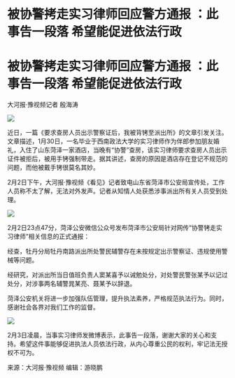 # 被协警拷走实习律师回应警方通报 ：此事告一段落 希望能促进依法行政

# 被协警拷走实习律师回应警方通报 ：此事告一段落 希望能促进依法行政

大河报·豫视频记者 殷海涛

![](https://inews.gtimg.com/om_bt/OLvc3YHbLcVmi1zAKFWBTh7iNMlW65rp4Rlke2lC0hNRkAA/1000)

近日，一篇《要求查房人员出示警察证后，我被背铐至派出所》的文章引发关注。文章描述，1月30日，一名毕业于西南政法大学的实习律师作为伴郎参加朋友婚礼，入住了山东菏泽一家酒店，当晚有“协警”查房，该实习律师要求查房人员出示证件被拒后，被用手铐强制带走。据其讲述，查房的原因是酒店存在登记不规范的问题，而他被戴手铐很莫名其妙。

2月2日下午，大河报·豫视频《看见》记者致电山东省菏泽市公安局宣传处，工作人员称不太了解，无法对外发声。记者从知情人处获悉涉事派出所有关人员受到处理。

![](https://inews.gtimg.com/om_bt/OSoW3lBeFLbX8Ocpj0aVH86ydzK3bNtSj4c3K_YLE1UBUAA/1000)

2月2日23点47分，菏泽公安微信公众号发布菏泽市公安局针对网传“协警铐走实习律师”相关信息的正式通报：

经查，牡丹分局牡丹南路派出所处警民辅警存在未按规定出示警察证、违规使用警械等问题。

经研究，对派出所当日值班负责人窦某喜予以诫勉处分，对处警民警张某予以记过处分，对涉事两名辅警晁某亮、聂某予以辞退。

菏泽公安机关将进一步加强队伍管理，提升执法素养，严格规范执法行为。同时，感谢社会各界对我们工作的监督。

![](https://inews.gtimg.com/om_bt/OQS5fLbo2k5m8dyVOgCwuJu7f6Itsai5BaOOm_RNMEOnUAA/1000)

2月3日凌晨，当事实习律师发微博表示，此事告一段落，谢谢大家的关心和支持。希望这件事能够促进执法人员依法行政，从内心尊重公民的权利，牢记法无授权不可为。

来源：大河报·豫视频 编辑：游晓鹏

